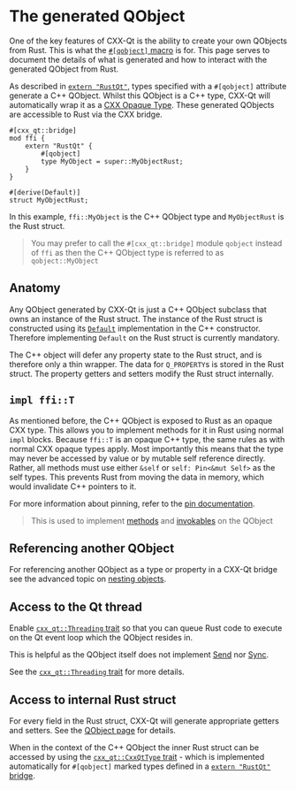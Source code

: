 <!--
SPDX-FileCopyrightText: 2022 Klarälvdalens Datakonsult AB, a KDAB Group company <info@kdab.com>
SPDX-FileContributor: Andrew Hayzen <andrew.hayzen@kdab.com>

SPDX-License-Identifier: MIT OR Apache-2.0
-->

# The generated QObject

One of the key features of CXX-Qt is the ability to create your own QObjects from Rust.
This is what the [`#[qobject]` macro](../bridge/extern_rustqt.md#qobjects) is for.
This page serves to document the details of what is generated and how to interact with the generated QObject from Rust.

As described in [`extern "RustQt"`](../bridge/extern_rustqt.md#qobjects),
types specified with a `#[qobject]` attribute generate a C++ QObject.
Whilst this QObject is a C++ type, CXX-Qt will automatically wrap it as a [CXX Opaque Type](https://cxx.rs/extern-c++.html#opaque-c-types).
These generated QObjects are accessible to Rust via the CXX bridge.

```rust,ignore,noplayground
#[cxx_qt::bridge]
mod ffi {
    extern "RustQt" {
        #[qobject]
        type MyObject = super::MyObjectRust;
    }
}

#[derive(Default)]
struct MyObjectRust;
```

In this example, `ffi::MyObject` is the C++ QObject type and `MyObjectRust` is the Rust struct.

> You may prefer to call the `#[cxx_qt::bridge]` module `qobject` instead of `ffi`
> as then the C++ QObject type is referred to as `qobject::MyObject`

## Anatomy

Any QObject generated by CXX-Qt is just a C++ QObject subclass that owns an instance of the Rust struct.
The instance of the Rust struct is constructed using its [`Default`](https://doc.rust-lang.org/std/default/trait.Default.html) implementation in the C++ constructor.
Therefore implementing `Default` on the Rust struct is currently mandatory.

The C++ object will defer any property state to the Rust struct, and is therefore only a thin wrapper.
The data for `Q_PROPERTY`s is stored in the Rust struct. The property getters and setters modify the Rust struct internally.

## `impl ffi::T`

As mentioned before, the C++ QObject is exposed to Rust as an opaque CXX type.
This allows you to implement methods for it in Rust using normal `impl` blocks.
Because `ffi::T` is an opaque C++ type, the same rules as with normal CXX opaque types apply.
Most importantly this means that the type may never be accessed by value or by mutable self reference directly.
Rather, all methods must use either `&self` or `self: Pin<&mut Self>` as the self types. This prevents Rust from moving the data in memory, which would invalidate C++ pointers to it.

For more information about pinning, refer to the [pin documentation](https://doc.rust-lang.org/std/pin/).

> This is used to implement [methods](../bridge/extern_rustqt.md#methods) and [invokables](../bridge//extern_rustqt.md#invokables) on the QObject

## Referencing another QObject

For referencing another QObject as a type or property in a CXX-Qt bridge
see the advanced topic on [nesting objects](../advanced/nested_objects.md).

## Access to the Qt thread

Enable [`cxx_qt::Threading` trait](../traits/threading.md) so that you can
queue Rust code to execute on the Qt event loop which the QObject resides in.

This is helpful as the QObject itself does not implement [Send](https://doc.rust-lang.org/std/marker/trait.Send.html) nor [Sync](https://doc.rust-lang.org/std/marker/trait.Sync.html).

See the [`cxx_qt::Threading` trait](../traits/threading.md) for more details.

## Access to internal Rust struct

For every field in the Rust struct, CXX-Qt will generate appropriate getters and setters.
See the [QObject page](../bridge/extern_rustqt.md#properties) for details.

When in the context of the C++ QObject the inner Rust struct can be
accessed by using the [`cxx_qt::CxxQtType` trait](../traits/cxxqttype.md) - which
is implemented automatically for `#[qobject]` marked types defined in a [`extern "RustQt"` bridge](../bridge/extern_rustqt.md#qobjects).

